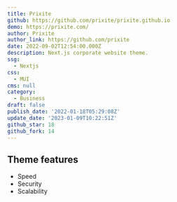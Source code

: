 ```yaml
---
title: Prixite
github: https://github.com/prixite/prixite.github.io
demo: https://prixite.com/
author: Prixite
author_link: https://github.com/prixite
date: 2022-09-02T12:54:00.000Z
description: Next.js corporate website theme.
ssg:
  - Nextjs
css:
  - MUI
cms: null
category:
  - Business
draft: false
publish_date: '2022-01-18T05:29:08Z'
update_date: '2023-01-09T10:22:51Z'
github_star: 18
github_fork: 14
---
```


## Theme features

- Speed
- Security
- Scalability
